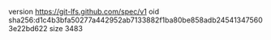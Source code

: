 version https://git-lfs.github.com/spec/v1
oid sha256:d1c4b3bfa50277a442952ab7133882f1ba80be858adb245413475603e22bd622
size 3483
